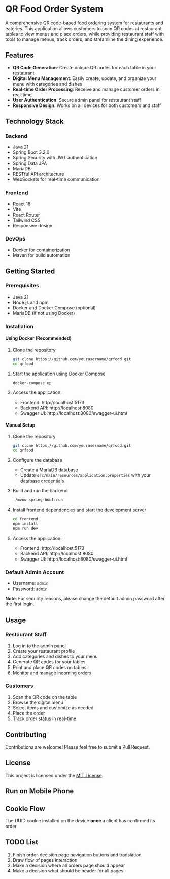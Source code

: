 # QR Food Order System

A comprehensive QR code-based food ordering system for restaurants and eateries. This application allows customers to scan QR codes at restaurant tables to view menus and place orders, while providing restaurant staff with tools to manage menus, track orders, and streamline the dining experience.

## Features

- **QR Code Generation**: Create unique QR codes for each table in your restaurant
- **Digital Menu Management**: Easily create, update, and organize your menu with categories and dishes
- **Real-time Order Processing**: Receive and manage customer orders in real-time
- **User Authentication**: Secure admin panel for restaurant staff
- **Responsive Design**: Works on all devices for both customers and staff

## Technology Stack

### Backend
- Java 21
- Spring Boot 3.2.0
- Spring Security with JWT authentication
- Spring Data JPA
- MariaDB
- RESTful API architecture
- WebSockets for real-time communication

### Frontend
- React 18
- Vite
- React Router
- Tailwind CSS
- Responsive design

### DevOps
- Docker for containerization
- Maven for build automation

## Getting Started

### Prerequisites
- Java 21
- Node.js and npm
- Docker and Docker Compose (optional)
- MariaDB (if not using Docker)

### Installation

#### Using Docker (Recommended)
1. Clone the repository
   ```bash
   git clone https://github.com/yourusername/qrfood.git
   cd qrfood
   ```

2. Start the application using Docker Compose
   ```bash
   docker-compose up
   ```

3. Access the application:
   - Frontend: http://localhost:5173
   - Backend API: http://localhost:8080
   - Swagger UI: http://localhost:8080/swagger-ui.html

#### Manual Setup
1. Clone the repository
   ```bash
   git clone https://github.com/yourusername/qrfood.git
   cd qrfood
   ```

2. Configure the database
   - Create a MariaDB database
   - Update `src/main/resources/application.properties` with your database credentials

3. Build and run the backend
   ```bash
   ./mvnw spring-boot:run
   ```

4. Install frontend dependencies and start the development server
   ```bash
   cd frontend
   npm install
   npm run dev
   ```

5. Access the application:
   - Frontend: http://localhost:5173
   - Backend API: http://localhost:8080
   - Swagger UI: http://localhost:8080/swagger-ui.html

### Default Admin Account
- Username: `admin`
- Password: `admin`

**Note**: For security reasons, please change the default admin password after the first login.

## Usage
 
### Restaurant Staff
1. Log in to the admin panel
2. Create your restaurant profile
3. Add categories and dishes to your menu
4. Generate QR codes for your tables
5. Print and place QR codes on tables
6. Monitor and manage incoming orders

### Customers
1. Scan the QR code on the table
2. Browse the digital menu
3. Select items and customize as needed
4. Place the order
5. Track order status in real-time

## Contributing
Contributions are welcome! Please feel free to submit a Pull Request.

## License
This project is licensed under the [MIT License](LICENSE).

## Run on Mobile Phone

## Cookie Flow
The UUID cookie installed on the device **once** a client has confirmed its order 
 
## TODO List
1. Finish order-decision page navigation buttons and translation
2. Draw flow of pages interaction
3. Make a decision where all orders page should appear
4. Make a decision what should be header for all pages